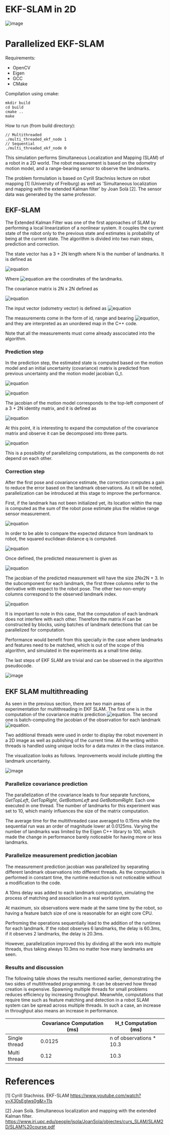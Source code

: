 # EKF-SLAM in 2D

![image](media/sample_run.gif)

# Parallelized EKF-SLAM
<p align="justify">

Requirements: 
* OpenCV 
* Eigen 
* GCC 
* CMake

Compilation using cmake:
```
mkdir build
cd build
cmake ..
make
``` 

How to run (from build directory):
```
// Multithreaded
./multi_threaded_ekf_node 1
// Sequential
./multi_threaded_ekf_node 0
```

This simulation performs Simultaneous Localization and
Mapping (SLAM) of a robot in a 2D world. The robot measurement is based
on the odometry motion model, and a range-bearing sensor to observe the
landmarks. 

The problem formulation is based on Cyrill Stachniss lecture on robot
mapping [1] (University of Freiburg) as well as
'Simultaneous localization and mapping with the extended Kalman filter'
by Joan Solà [2]. The sensor data was generated by the same
professor.
</p>

## EKF-SLAM
<p align="justify">

The Extended Kalman Filter was one of the first approaches of SLAM by
performing a local linearization of a nonlinear system. It couples the
current state of the robot only to the previous state and estimates is
probability of being at the current state. The algorithm is divided into
two main steps, prediction and correction.

The state vector has a 3 + 2N length where N is the number of
landmarks. It is defined as

![equation](https://latex.codecogs.com/svg.image?x_t&space;=&space;(x,&space;y,&space;\theta,&space;m_{1,x},&space;m_{1,y},&space;m_{2,x},&space;m_{2,y}&space;...))

Where ![equation](https://latex.codecogs.com/svg.image?m_i&space;=(m_{i,x},&space;m_{i,y})) are the coordinates of the landmarks.

The covariance matrix is 2N x 2N defined as

![equation](https://latex.codecogs.com/svg.image?\Sigma_{t}&space;=&space;&space;\begin{pmatrix}\Sigma_{xx}&space;&&space;\Sigma_{xm}&space;\\\Sigma_{mx}&space;&&space;\Sigma_{mm}&space;\end{pmatrix})

The input vector (odometry vector) is defined as
![equation](https://latex.codecogs.com/svg.image?u_t&space;=&space;(v_t,&space;\delta_1,&space;\delta_2))


The measurements come in the form of id, range and bearing
![equation](https://latex.codecogs.com/svg.image?z_i&space;=&space;(id,&space;r_i,&space;\phi_i)), and they are interpreted as an unordered map
in the C++ code.

Note that all the measurements must come already asscociated into the
algorithm.
</p>

### Prediction step
<p align="justify">

In the prediction step, the estimated state is computed based on the
motion model and an initial uncertainty (covariance) matrix
is predicted from previous uncertainty and the motion model jacobian
G_t.

![equation](https://latex.codecogs.com/svg.image?\label{eq:&space;motion}&space;&space;&space;&space;x_t^-&space;=&space;x_{t-1}&space;&plus;&space;\begin{pmatrix}&space;&space;&space;&space;v_t&space;cos(\theta&space;&plus;&space;\delta_1&space;)&space;\\&space;&space;&space;&space;v_t&space;sin(\theta&space;&plus;&space;\delta_1&space;)&space;\\&space;&space;&space;&space;\delta_1&space;&plus;&space;\delta_2&space;&space;&space;&space;&space;\end{pmatrix})

![equation](https://latex.codecogs.com/svg.image?\label{eq:&space;cov}&space;&space;&space;&space;\Sigma_{t}^{-}&space;=&space;G_t&space;\Sigma_{t&space;-&space;1}&space;G_{t}^T&space;&plus;&space;R_t)

The jacobian of the motion model corresponds to the top-left component
of a 3 + 2N identity matrix, and it is defined as

![equation](https://latex.codecogs.com/svg.image?G_t^x&space;=&space;\begin{pmatrix}&space;&space;&space;&space;1&space;&&space;0&space;&&space;-&space;v_t&space;sin(\theta&space;&plus;&space;\delta_1&space;)&space;\\&space;&space;&space;&space;0&space;&&space;1&space;&&space;&space;&space;v_t&space;cos(\theta&space;&plus;&space;\delta_1&space;)&space;\\&space;&space;&space;&space;0&space;&&space;0&space;&&space;1&space;&space;&space;&space;&space;\end{pmatrix})

At this point, it is interesting to expand the computation of the
covariance matrix and observe it can be decomposed into three parts.

![equation](https://latex.codecogs.com/svg.image?\label{eq:covv}&space;&space;&space;&space;\Sigma_{t}^{-}&space;=&space;&space;\begin{pmatrix}&space;&space;&space;&space;G_t^x\Sigma_{xx}(G_t^x)^T&space;&&space;G_t^x\Sigma_{xm}&space;\\&space;&space;&space;&space;(G_t^x\Sigma_{xm})^T&space;&&space;\Sigma_{mm}&space;&space;&space;&space;&space;\end{pmatrix})

This is a possibility of parallelizing computations, as the components
do not depend on each other.
</p>

### Correction step
<p align="justify">

After the first pose and covariance estimate, the correction computes a
gain to reduce the error based on the landmark observations. As it will
be noted, parallelization can be introduced at this stage to improve the
performance.

First, if the landmark has not been initialized yet, its location within
the map is computed as the sum of the robot pose estimate plus the
relative range sensor measurement.

![equation](https://latex.codecogs.com/svg.image?\label{eq:lm}&space;m_i&space;=&space;x_t^-(x,&space;y)&space;&plus;&space;\begin{pmatrix}&space;r&space;cos(\phi_i&space;&plus;&space;x_t^-(\theta))&space;\\&space;v_t&space;sin(\phi_i&space;&plus;&space;x_t^-(\theta))&space;\\&space;\end{pmatrix})

In order to be able to compare the expected distance from landmark to
robot, the squared euclidean distance q is computed.

![equation](https://latex.codecogs.com/svg.image?\label{eq:delta}&space;&space;&space;&space;\begin{aligned}&space;&space;&space;&space;\delta&space;&&space;=&space;m_i&space;-&space;x_t^-(x,&space;y)&space;\\&space;&space;&space;&space;q&space;&&space;=&space;\delta&space;\delta^T&space;&space;&space;&space;\end{aligned})

Once defined, the predicted measurement is given as

![equation](https://latex.codecogs.com/svg.image?\label{eq:z_p}&space;&space;&space;&space;z_t^{i-}&space;=&space;\begin{pmatrix}&space;&space;&space;&space;\sqrt{q}&space;\\&space;&space;&space;&space;atan2(\delta_y,&space;\delta_x)&space;-&space;x^-(\theta)&space;\\&space;&space;&space;&space;\end{pmatrix})

The jacobian of the predicted measurement will have the size
2Nx2N + 3. In the subcomponent for each landmark, the first three
columns refer to the derivative with respect to the robot pose. The
other two non-empty columns correspond to the observed landmark index.

![equation](https://latex.codecogs.com/svg.image?H_{low,&space;t}^i&space;&space;=$$&space;$$\label{eq:h_l}\frac{1}{q}&space;\begin{pmatrix}-\sqrt{q}&space;\delta_x&space;&&space;-\sqrt{q}&space;\delta_y&space;&&space;0&space;&&space;0&space;&&space;...&space;&&space;\sqrt{q}&space;\delta_x&space;&&space;\sqrt{q}&space;\delta_y&space;&space;&&space;..&space;&&space;0\\\delta_y&space;&&space;-\delta_x&space;&&space;-q&space;&&space;0&space;&&space;...&space;&&space;-\delta_y&space;&&space;\delta_x&space;&&space;..&space;&&space;0\end{pmatrix})

It is important to note in this case, that the computation of each
landmark does not interfere with each other. Therefore the matrix $H$
can be constructed by blocks, using batches of landmark detections that
can be parallelized for computation.

Performance would benefit from this specially in the case where
landmarks and features need to be matched, which is out of the scope of
this algorithm, and simulated in the experiments as a small time delay.

The last steps of EKF SLAM are trivial and can be observed in the
algorithm pseudocode.

![image](media/pseudocode.png)

</p>

## EKF SLAM multithreading
<p align="justify">

As seen in the previous section, there are two main areas of
experimentation for multithreading in EKF SLAM. The first one is in the
computation of the covariance matrix prediction ![equation](https://latex.codecogs.com/svg.image?\Sigma^-). The second
one is batch-computing the jacobian of the observation for each landmark
![equation](https://latex.codecogs.com/svg.image?H_{low,t}^i).

Two additional threads were used in order to display the robot movement
in a 2D image as well as publishing of the current time. All the writing
within threads is handled using unique locks for a data mutex in the
class instance.

The visualization looks as follows. Improvements would include plotting the landmark uncertainty.

![image](media/sample_run.png)
</p>

### Parallelize covariance prediction
<p align="justify">

The parallelization of the covariance leads to four separate functions,
*GetTopLeft*, *GetTopRight*, *GetBottomLeft* and *GetBottomRight*. Each
one executed in one thread. The number of landmarks for this experiment
was set to 10, which mainly influences the size of the matrix
computation.

The average time for the multithreaded case averaged to 0.15ms while the
sequential run was an order of magnitude lower at 0.0125ms. Varying the
number of landmarks was limited by the Eigen C++ library to 100, which
made the change in performance barely noticeable for having more or less
landmarks.
</p>

### Parallelize measurement prediction jacobian
<p align="justify">

The measurement prediction jacobian was parallelized by separating
different landmark observations into different threads. As the
computation is performed in constant time, the runtime reduction is not
noticeable without a modification to the code.

A 10ms delay was added to each landmark computation, simulating the
process of matching and association in a real world system.

At maximum, six observations were made at the same time by the robot, so
having a feature batch size of one is reasonable for an eight core CPU.

Perfroming the operations sequentially lead to the addition of the
runtimes for each landmark. If the robot observes 6 landmarks, the delay
is 60.3ms, if it observes 2 landmarks, the delay is 20.3ms.

However, parallelization improved this by dividing all the work into
multiple threads, thus taking always 10.3ms no matter how many landmarks
are seen.
</p>

### Results and discussion
<p align="justify">

The following table shows
the results mentioned earlier, demonstrating the two sides of
multithreaded programming. It can be observed how thread creation is
expensive. Spawning multiple threads for small problems reduces
efficiency by increasing throughput. Meanwhile, computations that
require time such as feature matching and detection in a robot SLAM
system can be spread across multiple threads. In such a case, an
increase in throughput also means an increase in performance.

|               | Covariance Computation (ms) | H_t Computation (ms)     |
|---------------|-----------------------------|--------------------------|
| Single thread | 0.0125                      | n of observations * 10.3 |
| Multi thread  | 0.12                        | 10.3                     |

</p>

# References
<a id="1">[1]</a> 
Cyrill Stachniss.
EKF-SLAM
https://www.youtube.com/watch?v=X30sEgIws0g&t=11s

<a id="2">[2]</a> 
Joan Solà.
Simultaneous localization and mapping with the extended Kalman filter.
https://www.iri.upc.edu/people/jsola/JoanSola/objectes/curs_SLAM/SLAM2D/SLAM%20course.pdf
